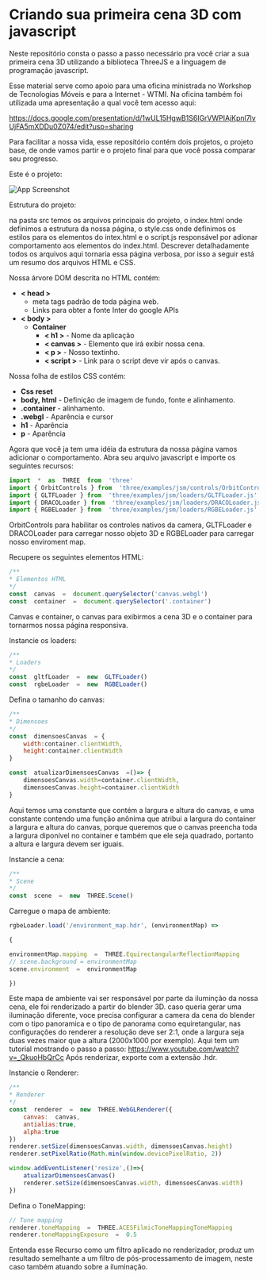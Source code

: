 

# Criando sua primeira cena 3D com javascript

  

Neste repositório consta o passo a passo necessário pra você criar a sua primeira cena 3D utilizando a biblioteca ThreeJS e a linguagem de programação javascript.

  

Esse material serve como apoio para uma oficina ministrada no Workshop de Tecnologias Móveis e para a Internet - WTMI. Na oficina também foi utilizada uma apresentação a qual você tem acesso aqui:

https://docs.google.com/presentation/d/1wUL15HgwB1S6IGrVWPIAjKpnl7lvUjFA5mXDDu0Z074/edit?usp=sharing

  
  
  

Para facilitar a nossa vida, esse repositório contém dois projetos, o projeto base, de onde vamos partir e o projeto final para que você possa comparar seu progresso.

  

Este é o projeto:

![App Screenshot](https://github.com/italosll/wtmi-2023-oficina-3d-view/blob/main/.github/demo.gif?raw=true)



Estrutura do projeto:

na pasta src temos os arquivos principais do projeto, o index.html onde definimos a estrutura da nossa página, o style.css onde definimos os estilos para os elementos do intex.html e o script.js responsável por adionar comportamento aos elementos do index.html. Descrever detalhadamente todos os arquivos aqui tornaria essa página verbosa, por isso a seguir está um resumo dos arquivos HTML e CSS. 
   
Nossa árvore DOM descrita no HTML contém:
* **< head >**
	* meta tags padrão de toda página web.
	* Links para obter a fonte Inter do google APIs
* **< body >**
	* **Container**
		* **< h1 >** - Nome da aplicação
		* **< canvas >** - Elemento que irá exibir nossa cena.
		* **< p >** - Nosso textinho.
		* **< script >** - Link para o script deve vir após o canvas.
   
Nossa folha de estilos CSS contém:
* **Css reset**
* **body, html** - Definição de imagem de fundo, fonte e alinhamento.
* **.container** - alinhamento.
* **.webgl** - Aparência e cursor
* **h1** - Aparência
* **p** - Aparência


Agora que você ja tem uma idéia da estrutura da nossa página vamos adicionar o comportamento. Abra seu arquivo javascript e importe os seguintes recursos:

```js 
import  *  as  THREE  from  'three'
import { OrbitControls } from  'three/examples/jsm/controls/OrbitControls.js'
import { GLTFLoader } from  'three/examples/jsm/loaders/GLTFLoader.js'
import { DRACOLoader } from  'three/examples/jsm/loaders/DRACOLoader.js'
import { RGBELoader } from  'three/examples/jsm/loaders/RGBELoader.js'
```
OrbitControls para habilitar os controles nativos da camera, GLTFLoader e DRACOLoader para carregar nosso objeto 3D e RGBELoader para carregar nosso enviroment map.

Recupere os seguintes elementos HTML:


```js 
/**
* Elementos HTML
*/
const  canvas  =  document.querySelector('canvas.webgl')
const  container  =  document.querySelector('.container')
```
Canvas e container, o canvas para exibirmos a cena 3D e o container para tornarmos nossa página responsiva.

Instancie os loaders:
```js
/**
* Loaders
*/
const  gltfLoader  =  new  GLTFLoader()
const  rgbeLoader  =  new  RGBELoader()
```

Defina o tamanho do canvas:
```js
/**
* Dimensoes
*/
const  dimensoesCanvas  = {
	width:container.clientWidth,
	height:container.clientWidth
}

const  atualizarDimensoesCanvas  =()=> {
	dimensoesCanvas.width=container.clientWidth,
	dimensoesCanvas.height=container.clientWidth
}
```
Aqui temos uma constante que contém a largura e altura do canvas, e uma constante contendo uma função anônima que atribui a largura do container a largura e altura do canvas, porque queremos que o canvas preencha toda a largura diponível no container e também que ele seja quadrado, portanto a altura e largura devem ser iguais.

Instancie a cena:
```js
/**
* Scene
*/
const  scene  =  new  THREE.Scene()
```

Carregue o mapa de ambiente:
```js
rgbeLoader.load('/environment_map.hdr', (environmentMap) =>

{

environmentMap.mapping  =  THREE.EquirectangularReflectionMapping
// scene.background = environmentMap
scene.environment  =  environmentMap

})
```
Este mapa de ambiente vai ser responsável por parte da iluminção da nossa cena, ele foi renderizado a partir do blender 3D.
caso queria gerar uma iluminação diferente, voce precisa configurar a camera da cena do blender com o tipo panoramica e  o tipo de panorama como equiretangular, nas configurações do renderer a resolução deve ser 2:1, onde a largura seja duas vezes maior que a altura (2000x1000 por exemplo). Aqui tem um tutorial mostrando o passo a passo: https://www.youtube.com/watch?v=_QkuoHbQrCc  Após renderizar, exporte com a extensão .hdr.

Instancie o Renderer:
```js
/**
* Renderer
*/
const  renderer  =  new  THREE.WebGLRenderer({
	canvas:  canvas,
	antialias:true,
	alpha:true
})
renderer.setSize(dimensoesCanvas.width, dimensoesCanvas.height)
renderer.setPixelRatio(Math.min(window.devicePixelRatio, 2))

window.addEventListener('resize',()=>{
	atualizarDimensoesCanvas()
	renderer.setSize(dimensoesCanvas.width, dimensoesCanvas.width)
})
```

Defina o ToneMapping:
```js
// Tone mapping
renderer.toneMapping  =  THREE.ACESFilmicToneMappingToneMapping
renderer.toneMappingExposure  =  0.5
```
Entenda esse Recurso como um filtro aplicado no renderizador, produz um resultado semelhante a um filtro de pós-processamento de imagem, neste caso também atuando sobre a iluminação.